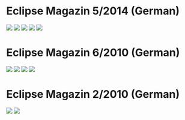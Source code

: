# Eclipse Magazin 5/2014 (German) #

[![](http://projectusus.googlecode.com/svn/wiki/img/articles/ECM_5.14_01.png)](https://github.com/usus/usus-plugins/blob/master/org.projectusus.documentation/Eclipse%20Magazin%205.14/ECM5_14_Burkhart_Philipp_Usus.pdf?raw=true)
[![](http://projectusus.googlecode.com/svn/wiki/img/articles/ECM_5.14_02.png)](https://github.com/usus/usus-plugins/blob/master/org.projectusus.documentation/Eclipse%20Magazin%205.14/ECM5_14_Burkhart_Philipp_Usus.pdf?raw=true)
[![](http://projectusus.googlecode.com/svn/wiki/img/articles/ECM_5.14_03.png)](https://github.com/usus/usus-plugins/blob/master/org.projectusus.documentation/Eclipse%20Magazin%205.14/ECM5_14_Burkhart_Philipp_Usus.pdf?raw=true)
[![](http://projectusus.googlecode.com/svn/wiki/img/articles/ECM_5.14_04.png)](https://github.com/usus/usus-plugins/blob/master/org.projectusus.documentation/Eclipse%20Magazin%205.14/ECM5_14_Burkhart_Philipp_Usus.pdf?raw=true)
[![](http://projectusus.googlecode.com/svn/wiki/img/articles/ECM_5.14_05.png)](https://github.com/usus/usus-plugins/blob/master/org.projectusus.documentation/Eclipse%20Magazin%205.14/ECM5_14_Burkhart_Philipp_Usus.pdf?raw=true)

# Eclipse Magazin 6/2010 (German) #

[![](http://projectusus.googlecode.com/svn/wiki/img/articles/ECM_6.10_01.png)](http://code.google.com/p/projectusus/downloads/detail?name=ECM%206.10_Philipp_Rauch_Usus.pdf&can=2)
[![](http://projectusus.googlecode.com/svn/wiki/img/articles/ECM_6.10_02.png)](http://code.google.com/p/projectusus/downloads/detail?name=ECM%206.10_Philipp_Rauch_Usus.pdf&can=2)
[![](http://projectusus.googlecode.com/svn/wiki/img/articles/ECM_6.10_03.png)](http://code.google.com/p/projectusus/downloads/detail?name=ECM%206.10_Philipp_Rauch_Usus.pdf&can=2)
[![](http://projectusus.googlecode.com/svn/wiki/img/articles/ECM_6.10_04.png)](http://code.google.com/p/projectusus/downloads/detail?name=ECM%206.10_Philipp_Rauch_Usus.pdf&can=2)

# Eclipse Magazin 2/2010 (German) #

[![](http://projectusus.googlecode.com/svn/wiki/img/articles/ECM_2.10_01.png)](http://code.google.com/p/projectusus/downloads/detail?name=ECM%202.10_Frenzel_Rauch_Sch%C3%BCrle_Usus.pdf&can=2)
[![](http://projectusus.googlecode.com/svn/wiki/img/articles/ECM_2.10_02.png)](http://code.google.com/p/projectusus/downloads/detail?name=ECM%202.10_Frenzel_Rauch_Sch%C3%BCrle_Usus.pdf&can=2)